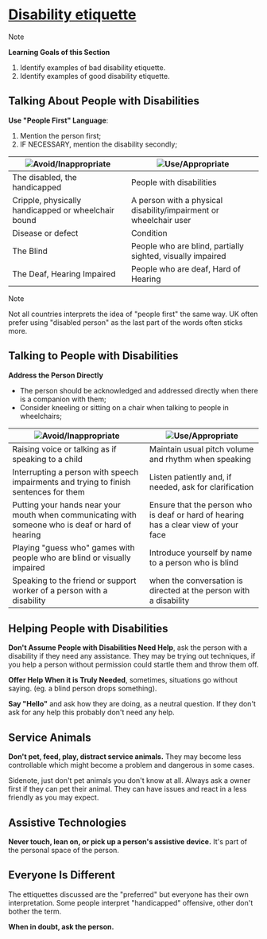 # [Disability etiquette](https://dequeuniversity.com/class/iaap-cpacc/disability-etiquette/)

> [!NOTE]
> **Learning Goals of this Section**  
> 1. Identify examples of bad disability etiquette.
> 2. Identify examples of good disability etiquette.

## Talking About People with Disabilities
**Use "People First" Language**:
1. Mention the person first;
2. IF NECESSARY, mention the disability secondly;

| ![Avoid/Inappropriate](https://ih1.redbubble.net/image.3804086740.5056/raf,360x360,075,t,fafafa:ca443f4786.jpg) | ![Use/Appropriate](https://pbs.twimg.com/media/E7jckZYWUAYRkwU.jpg) |
|---|---|
| The disabled, the handicapped | People with disabilities |
| Cripple, physically handicapped or wheelchair bound | A person with a physical disability/impairment or wheelchair user |
| Disease or defect | Condition |
| The Blind | People who are blind, partially sighted, visually impaired |
| The Deaf, Hearing Impaired | People who are deaf, Hard of Hearing |

> [!NOTE]
> Not all countries interprets the idea of "people first" the same way. UK often prefer using "disabled person" as the last part of the words often sticks more.

## Talking to People with Disabilities
**Address the Person Directly**
- The person should be acknowledged and addressed directly when there is a companion with them;
- Consider kneeling or sitting on a chair when talking to people in wheelchairs;

| ![Avoid/Inappropriate](https://ih1.redbubble.net/image.3804086740.5056/raf,360x360,075,t,fafafa:ca443f4786.jpg) | ![Use/Appropriate](https://pbs.twimg.com/media/E7jckZYWUAYRkwU.jpg) |
|---|---|
| Raising voice or talking as if speaking to a child | Maintain usual pitch volume and rhythm when speaking
| Interrupting a person with speech impairments and trying to finish sentences for them | Listen patiently and, if needed, ask for clarification |
| Putting your hands near your mouth when communicating with someone who is deaf or hard of hearing | Ensure that the person who is deaf or hard of hearing has a clear view of your face |
| Playing "guess who" games with people who are blind or visually impaired | Introduce yourself by name to a person who is blind |
| Speaking to the friend or support worker of a person with a disability | when the conversation is directed at the person with a disability | Speak directly to the person who has the disability |

## Helping People with Disabilities
**Don't Assume People with Disabilities Need Help**, ask the person with a disability if they need any assistance.
They may be trying out techniques, if you help a person without permission could startle them and throw them off.

**Offer Help When it is Truly Needed**, sometimes, situations go without saying. (eg. a blind person drops something).

**Say "Hello"** and ask how they are doing, as a neutral question. If they don't ask for any help this probably don't need any help.

## Service Animals
**Don't pet, feed, play, distract service animals.** They may become less controllable which might become a problem and dangerous in some cases.

Sidenote, just don't pet animals you don't know at all. Always ask a owner first if they can pet their animal. They can have issues and react in a less friendly as you may expect.

## Assistive Technologies
**Never touch, lean on, or pick up a person's assistive device.** It's part of the personal space of the person.

## Everyone Is Different
The ettiquettes discussed are the "preferred" but everyone has their own interpretation. Some people interpret "handicapped" offensive, other don't bother the term.

**When in doubt, ask the person.**
